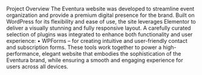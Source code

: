 Project Overview
The Eventura website was developed to streamline event organization and provide a premium digital presence for the brand.
Built on WordPress for its flexibility and ease of use, the site leverages Elementor to deliver a visually stunning and fully responsive layout. A carefully curated selection of plugins was integrated to enhance both functionality and user experience:
•	WPForms – for creating intuitive and user-friendly contact and subscription forms.
These tools work together to power a high-performance, elegant website that embodies the sophistication of the Eventura brand, while ensuring a smooth and engaging experience for users across all devices.
